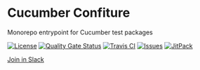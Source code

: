 # Cucumber Confiture

Monorepo entrypoint for Cucumber test packages

[![License](https://img.shields.io/github/license/hiberbee/cucumber-confiture)](https://img.shields.io/github/license/hiberbee/cucumber-confiture)
[![Quality Gate Status](https://sonarcloud.io/api/project_badges/measure?project=cucumber-confiture&metric=alert_status)](https://sonarcloud.io/dashboard?id=cucumber-confiture)
[![Travis CI](https://img.shields.io/travis/com/hiberbee/cucumber-confiture)](https://travis-ci.com/hiberbee/cucumber-confiture)
[![Issues](https://img.shields.io/github/issues/hiberbee/cucumber-confiture)](https://github.com/hiberbee/cucumber-confiture/issues)
[![JitPack](https://img.shields.io/jitpack/v/github/hiberbee/cucumber-confiture)](https://img.shields.io/jitpack/v/github/hiberbee/cucumber-confiture)

[Join in Slack](https://join.slack.com/t/hiberbee/shared_invite/zt-7cmusn8k-in3LZg7Nrx7_r72F5LXF~w)

